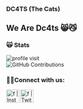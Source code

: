### DC4TS (The Cats)

## We Are Dc4ts 😸😼

### 🙀 Stats 
<div align="left">
  
![profile visit](https://komarev.com/ghpvc/?username=dc4ts)
<br />
![GitHub Contributions](https://github-readme-stats.vercel.app/api?username=dc4ts&show_icons=true&theme=radical)

</div>

### 👨‍💻Connect with us:
[<img align="left" alt="f | Instagram" width="35px" src="https://cdn.jsdelivr.net/npm/simple-icons@v3/icons/instagram.svg" />][instagram]
[<img align="left"  alt="f | Twitter" width="35px" src="https://cdn.jsdelivr.net/npm/simple-icons@v3/icons/twitter.svg" />][twitter]


[instagram]: https://www.instagram.com/dc4ts
[twitter]:   https://twitter.com/dc4ts
